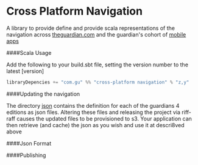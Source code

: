 Cross Platform Navigation
=========================

A library to provide define and provide scala representations of the navigation across [theguardian.com](https://theguardian.com)
and the guardian's cohort of [mobile apps](https://theguardian.com/mobile)

####Scala Usage

Add the following to your build.sbt file, setting the version number to the latest [version]

````scala
libraryDepencies += "com.gu" %% "cross-platform navigation" % "z,y"
````

####Updating the navigation

The directory [json](https://github.com/guardian/cross-platform-navigation/tree/nb-MSS-166-create-navigation/json) contains the definition for each of the guardians 4 editions as json files. Altering these files and releasing the project via riff-raff causes the updated files to be provisioned to s3. Your application can then retrieve (and cache) the json as you wish and use it at descri8ved above 

####Json Format

####Publishing